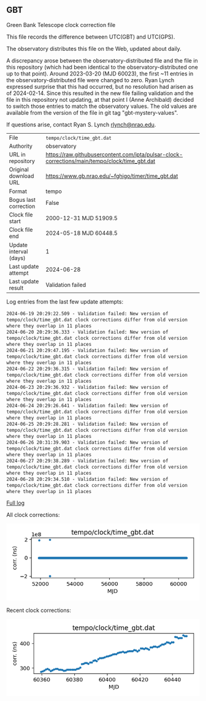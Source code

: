 
## GBT

Green Bank Telescope clock correction file

This file records the difference between UTC(GBT) and UTC(GPS).

The observatory distributes this file on the Web, updated about daily.

A discrepancy arose between the observatory-distributed file and the
file in this repository (which had been identical to the 
observatory-distributed one up to that point). Around 
2023-03-20 (MJD 60023), the first ~11 entries in the 
observatory-distributed file were changed to zero.
Ryan Lynch expressed surprise that this had occurred, but no
resolution had arisen as of 2024-02-14. Since this resulted in
the new file failing validation and the file in this repository
not updating, at that point I (Anne Archibald) decided to
switch those entries to match the observatory values. The old values
are available from the version of the file in git tag 
"gbt-mystery-values".

If questions arise, contact Ryan S. Lynch <rlynch@nrao.edu>.

|     |     |
|:--- |:--- |
| File | `tempo/clock/time_gbt.dat` |
| Authority | observatory |
| URL in repository | <https://raw.githubusercontent.com/ipta/pulsar-clock-corrections/main/tempo/clock/time_gbt.dat> |
| Original download URL | <https://www.gb.nrao.edu/~fghigo/timer/time_gbt.dat> |
| Format | tempo |
| Bogus last correction | False |
| Clock file start | 2000-12-31 MJD 51909.5 |
| Clock file end | 2024-05-18 MJD 60448.5 |
| Update interval (days) | 1 |
| Last update attempt | 2024-06-28 |
| Last update result | Validation failed |

Log entries from the last few update attempts:
```
2024-06-19 20:29:22.509 - Validation failed: New version of tempo/clock/time_gbt.dat clock corrections differ from old version where they overlap in 11 places
2024-06-20 20:29:36.333 - Validation failed: New version of tempo/clock/time_gbt.dat clock corrections differ from old version where they overlap in 11 places
2024-06-21 20:29:47.195 - Validation failed: New version of tempo/clock/time_gbt.dat clock corrections differ from old version where they overlap in 11 places
2024-06-22 20:29:36.315 - Validation failed: New version of tempo/clock/time_gbt.dat clock corrections differ from old version where they overlap in 11 places
2024-06-23 20:29:36.932 - Validation failed: New version of tempo/clock/time_gbt.dat clock corrections differ from old version where they overlap in 11 places
2024-06-24 20:29:26.641 - Validation failed: New version of tempo/clock/time_gbt.dat clock corrections differ from old version where they overlap in 11 places
2024-06-25 20:29:28.281 - Validation failed: New version of tempo/clock/time_gbt.dat clock corrections differ from old version where they overlap in 11 places
2024-06-26 20:31:39.903 - Validation failed: New version of tempo/clock/time_gbt.dat clock corrections differ from old version where they overlap in 11 places
2024-06-27 20:29:38.289 - Validation failed: New version of tempo/clock/time_gbt.dat clock corrections differ from old version where they overlap in 11 places
2024-06-28 20:29:34.510 - Validation failed: New version of tempo/clock/time_gbt.dat clock corrections differ from old version where they overlap in 11 places
```
[Full log](https://raw.githubusercontent.com/ipta/pulsar-clock-corrections/main/log/tempo/clock/time_gbt.dat.log)


All clock corrections:

![plot of all clock corrections](time_gbt.dat.png "All corrections")

Recent clock corrections:

![plot of recent clock corrections](time_gbt.dat.short.png "Recent corrections")

